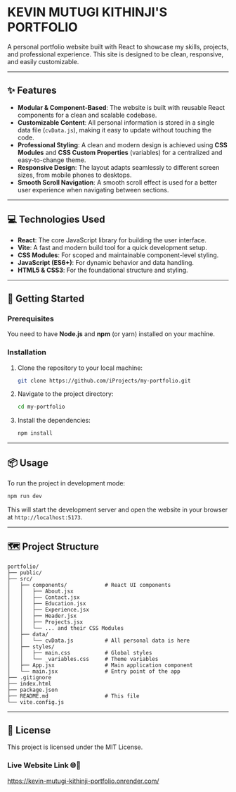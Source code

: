 # KEVIN MUTUGI KITHINJI'S PORTFOLIO

A personal portfolio website built with React to showcase my skills, projects, and professional experience. This site is designed to be clean, responsive, and easily customizable.

-----

## ✨ Features

  * **Modular & Component-Based**: The website is built with reusable React components for a clean and scalable codebase.
  * **Customizable Content**: All personal information is stored in a single data file (`cvData.js`), making it easy to update without touching the code.
  * **Professional Styling**: A clean and modern design is achieved using **CSS Modules** and **CSS Custom Properties** (variables) for a centralized and easy-to-change theme.
  * **Responsive Design**: The layout adapts seamlessly to different screen sizes, from mobile phones to desktops.
  * **Smooth Scroll Navigation**: A smooth scroll effect is used for a better user experience when navigating between sections.

-----

## 💻 Technologies Used

  * **React**: The core JavaScript library for building the user interface.
  * **Vite**: A fast and modern build tool for a quick development setup.
  * **CSS Modules**: For scoped and maintainable component-level styling.
  * **JavaScript (ES6+)**: For dynamic behavior and data handling.
  * **HTML5 & CSS3**: For the foundational structure and styling.

-----

## 🚀 Getting Started

### Prerequisites

You need to have **Node.js** and **npm** (or yarn) installed on your machine.

### Installation

1.  Clone the repository to your local machine:
    ```bash
    git clone https://github.com/iProjects/my-portfolio.git
    ```
2.  Navigate to the project directory:
    ```bash
    cd my-portfolio
    ```
3.  Install the dependencies:
    ```bash
    npm install
    ```

-----

## 📦 Usage

To run the project in development mode:

```bash
npm run dev
```

This will start the development server and open the website in your browser at `http://localhost:5173`.

----

## 🗺️ Project Structure

```
portfolio/
├── public/
├── src/
│   ├── components/            # React UI components
│   │   ├── About.jsx
│   │   ├── Contact.jsx
│   │   ├── Education.jsx
│   │   ├── Experience.jsx
│   │   ├── Header.jsx
│   │   ├── Projects.jsx
│   │   └── ... and their CSS Modules
│   ├── data/
│   │   └── cvData.js          # All personal data is here
│   ├── styles/
│   │   ├── main.css           # Global styles
│   │   └── _variables.css     # Theme variables
│   ├── App.jsx                # Main application component
│   └── main.jsx               # Entry point of the app
├── .gitignore
├── index.html
├── package.json
├── README.md                  # This file
└── vite.config.js
```

-----

## 📄 License

This project is licensed under the MIT License.

### **Live Website Link** 🌐🔗

https://kevin-mutugi-kithinji-portfolio.onrender.com/